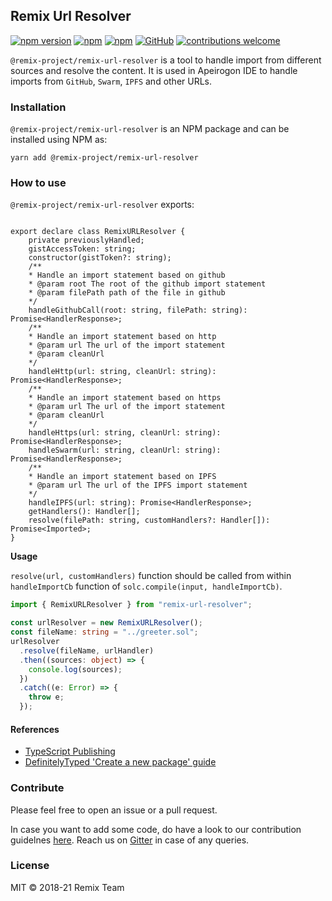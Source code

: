 ## Remix Url Resolver

[![npm version](https://badge.fury.io/js/%40remix-project%2Fremix-url-resolver.svg)](https://www.npmjs.com/package/@remix-project/remix-url-resolver)
[![npm](https://img.shields.io/npm/dt/@remix-project/remix-url-resolver.svg?label=Total%20Downloads)](https://www.npmjs.com/package/@remix-project/remix-url-resolver)
[![npm](https://img.shields.io/npm/dw/@remix-project/remix-url-resolver.svg)](https://www.npmjs.com/package/@remix-project/remix-url-resolver)
[![GitHub](https://img.shields.io/github/license/mashape/apistatus.svg)](https://github.com/ethereum/remix-project/tree/master/libs/remix-url-resolver)
[![contributions welcome](https://img.shields.io/badge/contributions-welcome-brightgreen.svg?style=flat)](https://github.com/ethereum/remix-project/issues)

`@remix-project/remix-url-resolver` is a tool to handle import from different sources and resolve the content. It is used in Apeirogon IDE to handle imports from `GitHub`, `Swarm`, `IPFS` and other URLs.

### Installation

`@remix-project/remix-url-resolver` is an NPM package and can be installed using NPM as:

`yarn add @remix-project/remix-url-resolver`

### How to use

`@remix-project/remix-url-resolver` exports:

```

export declare class RemixURLResolver {
    private previouslyHandled;
    gistAccessToken: string;
    constructor(gistToken?: string);
    /**
    * Handle an import statement based on github
    * @param root The root of the github import statement
    * @param filePath path of the file in github
    */
    handleGithubCall(root: string, filePath: string): Promise<HandlerResponse>;
    /**
    * Handle an import statement based on http
    * @param url The url of the import statement
    * @param cleanUrl
    */
    handleHttp(url: string, cleanUrl: string): Promise<HandlerResponse>;
    /**
    * Handle an import statement based on https
    * @param url The url of the import statement
    * @param cleanUrl
    */
    handleHttps(url: string, cleanUrl: string): Promise<HandlerResponse>;
    handleSwarm(url: string, cleanUrl: string): Promise<HandlerResponse>;
    /**
    * Handle an import statement based on IPFS
    * @param url The url of the IPFS import statement
    */
    handleIPFS(url: string): Promise<HandlerResponse>;
    getHandlers(): Handler[];
    resolve(filePath: string, customHandlers?: Handler[]): Promise<Imported>;
}

```

**Usage**

`resolve(url, customHandlers)` function should be called from within `handleImportCb` function of `solc.compile(input, handleImportCb)`.

```ts
import { RemixURLResolver } from "remix-url-resolver";

const urlResolver = new RemixURLResolver();
const fileName: string = "../greeter.sol";
urlResolver
  .resolve(fileName, urlHandler)
  .then((sources: object) => {
    console.log(sources);
  })
  .catch((e: Error) => {
    throw e;
  });
```

#### References

- [TypeScript Publishing](http://www.typescriptlang.org/docs/handbook/declaration-files/publishing.html)
- [DefinitelyTyped 'Create a new package' guide](https://github.com/DefinitelyTyped/DefinitelyTyped#create-a-new-package)

### Contribute

Please feel free to open an issue or a pull request.

In case you want to add some code, do have a look to our contribution guidelnes [here](https://github.com/ethereum/remix-project/blob/master/CONTRIBUTING.md). Reach us on [Gitter](https://gitter.im/ethereum/remix) in case of any queries.

### License

MIT © 2018-21 Remix Team
